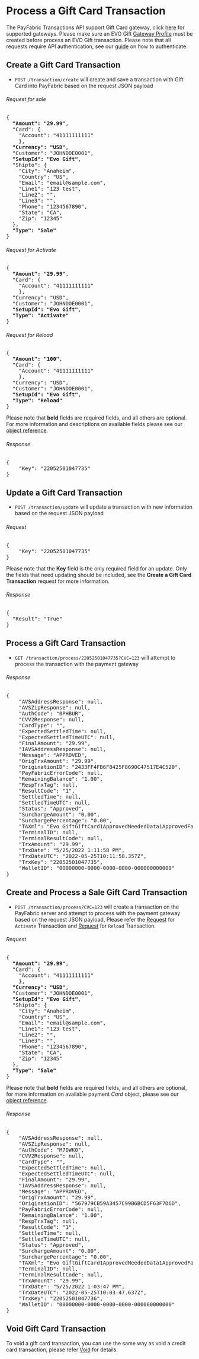 ﻿Process a Gift Card Transaction
============

The PayFabric Transactions API support Gift Card gateway, click [here](https://github.com/PayFabric/Portal/blob/master/PayFabric/Sections/Gateway%20Configuration.md) for supported gateways. Please make sure an EVO Gift [Gateway Profile](https://github.com/PayFabric/Portal/blob/master/PayFabric/Sections/Configure%20Portal.md#gateway-profile) must be created before process an EVO Gift transaction. Please note that all requests require API authentication, see our [guide](Authentication.md) on how to authenticate.

Create a Gift Card Transaction
--------------------

* `POST /transaction/create` will create and save a transaction with Gift Card into PayFabric based on the request JSON payload

###### Request for sale
<pre>
{
  <b>"Amount": "29.99"</b>,  
  "Card": {
    "Account": "41111111111"    
    },    
  <b>"Currency": "USD"</b>,
  "Customer": "JOHNDOE0001", 
  <b>"SetupId": "Evo Gift"</b>,
  "Shipto": {
    "City": "Anaheim",
    "Country": "US",   
    "Email": "email@sample.com",
    "Line1": "123 test",
    "Line2": "",
    "Line3": "",
    "Phone": "1234567890",
    "State": "CA",
    "Zip": "12345"
  }, 
  <b>"Type": "Sale"</b>
}
</pre>

###### Request for Activate
<pre>
{
  <b>"Amount": "29.99"</b>,  
  "Card": {
    "Account": "41111111111"    
    },    
  "Currency": "USD",
  "Customer": "JOHNDOE0001", 
  <b>"SetupId": "Evo Gift"</b>, 
  <b>"Type": "Activate"</b>
}
</pre>

###### Request for Reload
<pre>
{
  <b>"Amount": "100"</b>,  
  "Card": {
    "Account": "41111111111"    
    },    
  "Currency": "USD",
  "Customer": "JOHNDOE0001", 
  <b>"SetupId": "Evo Gift"</b>, 
  <b>"Type": "Reload"</b>
}
</pre>

Please note that **bold** fields are required fields, and all others are optional. For more information and descriptions on available fields please see our [object reference](Objects.md#transaction).

###### Response
<pre>
{
    "Key": "22052501047735"
}
</pre>


Update a Gift Card Transaction
--------------------

* `POST /transaction/update` will update a transaction with new information based on the request JSON payload

###### Request
<pre>
{
    "Key": "22052501047735"
}
</pre>

Please note that the **Key** field is the only required field for an update. Only the fields that need updating should be included, see the **Create a Gift Card Transaction** request for more information.

###### Response
<pre>
{
  "Result": "True"
}
</pre>


Process a Gift Card Transaction
---------------------

* `GET /transaction/process/22052501047735?CVC=123` will attempt to process the transaction with the payment gateway

###### Response
<pre>
{
    "AVSAddressResponse": null,
    "AVSZipResponse": null,
    "AuthCode": "0PHBUR",
    "CVV2Response": null,
    "CardType": "",
    "ExpectedSettledTime": null,
    "ExpectedSettledTimeUTC": null,
    "FinalAmount": "29.99",
    "IAVSAddressResponse": null,
    "Message": "APPROVED",
    "OrigTrxAmount": "29.99",
    "OriginationID": "2433FF4FB6F8425F8690C47517E4C520",
    "PayFabricErrorCode": null,
    "RemainingBalance": "1.00",
    "RespTrxTag": null,
    "ResultCode": "1",
    "SettledTime": null,
    "SettledTimeUTC": null,
    "Status": "Approved",
    "SurchargeAmount": "0.00",
    "SurchargePercentage": "0.00",
    "TAXml": "<TransactionData><Connection name=\"EVO GIFT\" connector=\"EVO\"><Processor id=\"3\">Evo Gift</Processor><PaymentType id=\"6\">GiftCard</PaymentType></Connection><Transaction post=\"False\" type=\"1\" status=\"1\"><NeededData><Transaction><Type>1</Type><Status>Approved</Status><Category>NeededData</Category><Fields /></Transaction></NeededData><FailureData><Transaction><Type>1</Type><Status>Approved</Status><Category>FailureData</Category><Fields /></Transaction></FailureData><ResponseData><Transaction><Type>1</Type><Status>Approved</Status><Category>ResponseData</Category><Fields><Field id=\"TrxField_D625\"><Name>WebRequestExecutionDuration</Name><Desc>1727.1506</Desc><Value>1727.1506</Value></Field><Field id=\"TrxField_D24\"><Name>AuthCode</Name><Desc>0PHBUR</Desc><Value>0PHBUR</Value></Field><Field id=\"TrxField_D187\"><Name>CurrentBalance</Name><Desc>1.00</Desc><Value>1.00</Value></Field><Field id=\"TrxField_D16\"><Name>OriginationID</Name><Desc>2433FF4FB6F8425F8690C47517E4C520</Desc><Value>2433FF4FB6F8425F8690C47517E4C520</Value></Field><Field id=\"TrxField_D462\"><Name>GatewayOriginationID</Name><Desc /><Value></Value></Field><Field id=\"TrxField_D463\"><Name>ProcessorOriginationID</Name><Desc>984978</Desc><Value>984978</Value></Field><Field id=\"TrxField_D31\"><Name>ResponseMsg</Name><Desc>APPROVED</Desc><Value>APPROVED</Value></Field><Field id=\"TrxField_D17\"><Name>ResultCode</Name><Desc>1</Desc><Value>1</Value></Field><Field id=\"TrxField_D464\"><Name>TransactionState</Name><Desc>Captured</Desc><Value>Captured</Value></Field><Field id=\"TrxField_D465\"><Name>CaptureState</Name><Desc>Captured</Desc><Value>Captured</Value></Field><Field id=\"TrxField_D288\"><Name>TransactionID</Name><Desc>2433FF4FB6F8425F8690C47517E4C520</Desc><Value>2433FF4FB6F8425F8690C47517E4C520</Value></Field></Fields></Transaction></ResponseData><RequestData><Transaction><Type>1</Type><Status>1</Status><Category>RequestData</Category><Fields><Field id=\"TrxField_D1\"><Name>CCNumber</Name><Desc>Credit Card Number, could also be a DPAN/VPAN</Desc><Required>0</Required><Encrypted>0</Encrypted><Type>1</Type><Value>XXXXXXX1111</Value></Field><Field id=\"TrxField_D3\"><Name>CCExpDate</Name><Desc>Expiration Date MMYY</Desc><Required>0</Required><Encrypted>0</Encrypted><Type>1</Type><Value>0000</Value></Field><Field id=\"TrxField_D15\"><Name>TrxAmount</Name><Desc>Transaction Amount</Desc><Required>1</Required><Encrypted>0</Encrypted><Type>3</Type><Value>29.99</Value></Field><Field id=\"TrxField_D41\"><Name>ShipToZip</Name><Desc>Ship to Zip</Desc><Required>0</Required><Encrypted>0</Encrypted><Type>10</Type><Value>12345</Value></Field><Field id=\"TrxField_D48\"><Name>CustomerCode</Name><Desc>Customer Code</Desc><Required>0</Required><Encrypted>0</Encrypted><Type>10</Type><Value>JOHNDOE0001</Value></Field><Field id=\"TrxField_D74\"><Name>CurrencyCode</Name><Desc>Currency Code</Desc><Required>1</Required><Encrypted>0</Encrypted><Type>10</Type><Value>USD</Value></Field><Field id=\"TrxField_D99\"><Name>ShipToCity</Name><Desc>Shipping City</Desc><Required>0</Required><Encrypted>0</Encrypted><Type>10</Type><Value>CA</Value></Field><Field id=\"TrxField_D103\"><Name>ShipToState</Name><Desc>Shipping State</Desc><Required>0</Required><Encrypted>0</Encrypted><Type>10</Type><Value>CA</Value></Field><Field id=\"TrxField_D104\"><Name>ShipToStreet</Name><Desc>Shipping Street</Desc><Required>0</Required><Encrypted>0</Encrypted><Type>10</Type><Value>123 test </Value></Field><Field id=\"TrxField_D155\"><Name>ShipToPhone</Name><Desc>Shipping Phone</Desc><Required>0</Required><Encrypted>0</Encrypted><Type>10</Type><Value>1234567890</Value></Field><Field id=\"TrxField_D202\"><Name>ShipToEmail</Name><Desc>Shipping email.</Desc><Required>0</Required><Encrypted>0</Encrypted><Type>10</Type><Value>email@sample.com</Value></Field><Field id=\"TrxField_D543\"><Name>POSEntryMode</Name><Desc>POS Entry Mode</Desc><Required>0</Required><Encrypted>0</Encrypted><Type>10</Type><Value>01</Value></Field><Field id=\"TRXFIELD_D19\"><Name>PaymentType</Name><Value>6</Value></Field><Field id=\"TRXFIELD_D60\"><Name>AccountNumber</Name><Value>xxxxxxx1111</Value></Field><Field id=\"EncryptAccount\"><Name>EncryptAccount</Name><Value>96CB7CAC57D86267EF3FC1</Value></Field><Field id=\"TRXFIELD_D2\"><Name>TRXFIELD_D2</Name><Value>XXXXXXX1111</Value></Field><Field id=\"TRXFIELD_D18\"><Name>CCType</Name><Value>GiftCard</Value></Field><Field id=\"TRXFIELD_D111\"><Name>ShipToCountry</Name><Value>US</Value></Field><Field id=\"SaveCreditCard\"><Name>SaveCreditCard</Name><Value>0</Value></Field><Field id=\"MSO_PFTrxKey\"><Name>MSO_PFTrxKey</Name><Value>22052501047735</Value></Field><Field id=\"TRXFIELD_D550\"><Name>PF_TransactionKey</Name><Value>22052501047735</Value></Field><Field id=\"MSO_WalletID\"><Name>MSO_WalletID</Name><Value>00000000-0000-0000-0000-000000000000</Value></Field><Field id=\"MSO_EngineGUID\"><Name>MSO_EngineGUID</Name><Value>2f7170cd-6e9f-4c9e-9737-881695e542c1</Value></Field><Field id=\"TRXFIELD_D539\"><Name>TransactionInitiation</Name><Value>Merchant</Value></Field><Field id=\"TRXFIELD_D540\"><Name>TransactionSchedule</Name><Value>Unscheduled</Value></Field><Field id=\"TRXFIELD_D541\"><Name>AuthorizationType</Name><Value>NotSet</Value></Field><Field id=\"TRXFIELD_D542\"><Name>CCEntryIndicator</Name><Value>Entered</Value></Field><Field id=\"TRXFIELD_D168\"><Name>CardHolderAttendance</Name><Value>ECommerce</Value></Field><Field id=\"TRXFIELD_D141\"><Name>ClientIP</Name><Value>63.117.2.51</Value></Field><Field id=\"MSO_Last_Xmit_Date\"><Name>MSO_Last_Xmit_Date</Name><Value>2022-05-25 00:00:00</Value></Field><Field id=\"MSO_Last_Xmit_Time\"><Name>MSO_Last_Xmit_Time</Name><Value>1900-01-01 3:11:58 AM</Value></Field><Field id=\"MSO_Last_Settled_Date\"><Name>MSO_Last_Settled_Date</Name><Value>1900-01-01</Value></Field><Field id=\"MSO_Last_Settled_Time\"><Name>MSO_Last_Settled_Time</Name><Value>1900-01-01 00:00:00</Value></Field></Fields></Transaction></RequestData></Transaction></TransactionData>",
    "TerminalID": null,
    "TerminalResultCode": null,
    "TrxAmount": "29.99",
    "TrxDate": "5/25/2022 1:11:58 PM",
    "TrxDateUTC": "2022-05-25T10:11:58.357Z",
    "TrxKey": "22052501047735",
    "WalletID": "00000000-0000-0000-0000-000000000000"
}
</pre>

Create and Process a Sale Gift Card Transaction
--------------------------------

* `POST /transaction/process?CVC=123` will create a transaction on the PayFabric server and attempt to process with the payment gateway based on the request JSON payload, Please refer the [Request](https://github.com/PayFabric/APIs/blob/master/PayFabric/Sections/ProcessGiftCardTransaction.md#request-for-activate) for `Activate` Transaction and [Request](https://github.com/PayFabric/APIs/blob/master/PayFabric/Sections/ProcessGiftCardTransaction.md#request-for-reload) for `Reload` Transaction.

###### Request
<pre>
{
  <b>"Amount": "29.99"</b>,  
  "Card": {
    "Account": "41111111111"    
    },    
  <b>"Currency": "USD"</b>,
  "Customer": "JOHNDOE0001", 
  <b>"SetupId": "Evo Gift"</b>,
  "Shipto": {
    "City": "Anaheim",
    "Country": "US",   
    "Email": "email@sample.com",
    "Line1": "123 test",
    "Line2": "",
    "Line3": "",
    "Phone": "1234567890",
    "State": "CA",
    "Zip": "12345"
  }, 
  <b>"Type": "Sale"</b>
}
</pre>

Please note that **bold** fields are required fields, and all others are optional, for more information on available payment *Card* object, please see our [object reference](https://github.com/PayFabric/APIs/blob/R19/PayFabric/Sections/Objects.md#card).

###### Response
<pre>
{
    "AVSAddressResponse": null,
    "AVSZipResponse": null,
    "AuthCode": "M7DWK0",
    "CVV2Response": null,
    "CardType": "",
    "ExpectedSettledTime": null,
    "ExpectedSettledTimeUTC": null,
    "FinalAmount": "29.99",
    "IAVSAddressResponse": null,
    "Message": "APPROVED",
    "OrigTrxAmount": "29.99",
    "OriginationID": "567979CB59A3457C99B6BCD5F63F7D6D",
    "PayFabricErrorCode": null,
    "RemainingBalance": "1.00",
    "RespTrxTag": null,
    "ResultCode": "1",
    "SettledTime": null,
    "SettledTimeUTC": null,
    "Status": "Approved",
    "SurchargeAmount": "0.00",
    "SurchargePercentage": "0.00",
    "TAXml": "<TransactionData><Connection name=\"EVO GIFT\" connector=\"EVO\"><Processor id=\"3\">Evo Gift</Processor><PaymentType id=\"6\">GiftCard</PaymentType></Connection><Transaction post=\"False\" type=\"1\" status=\"1\"><NeededData><Transaction><Type>1</Type><Status>Approved</Status><Category>NeededData</Category><Fields /></Transaction></NeededData><FailureData><Transaction><Type>1</Type><Status>Approved</Status><Category>FailureData</Category><Fields /></Transaction></FailureData><ResponseData><Transaction><Type>1</Type><Status>Approved</Status><Category>ResponseData</Category><Fields><Field id=\"TrxField_D625\"><Name>WebRequestExecutionDuration</Name><Desc>718.7506</Desc><Value>718.7506</Value></Field><Field id=\"TrxField_D24\"><Name>AuthCode</Name><Desc>M7DWK0</Desc><Value>M7DWK0</Value></Field><Field id=\"TrxField_D187\"><Name>CurrentBalance</Name><Desc>1.00</Desc><Value>1.00</Value></Field><Field id=\"TrxField_D16\"><Name>OriginationID</Name><Desc>567979CB59A3457C99B6BCD5F63F7D6D</Desc><Value>567979CB59A3457C99B6BCD5F63F7D6D</Value></Field><Field id=\"TrxField_D462\"><Name>GatewayOriginationID</Name><Desc /><Value></Value></Field><Field id=\"TrxField_D463\"><Name>ProcessorOriginationID</Name><Desc>984968</Desc><Value>984968</Value></Field><Field id=\"TrxField_D31\"><Name>ResponseMsg</Name><Desc>APPROVED</Desc><Value>APPROVED</Value></Field><Field id=\"TrxField_D17\"><Name>ResultCode</Name><Desc>1</Desc><Value>1</Value></Field><Field id=\"TrxField_D464\"><Name>TransactionState</Name><Desc>Captured</Desc><Value>Captured</Value></Field><Field id=\"TrxField_D465\"><Name>CaptureState</Name><Desc>Captured</Desc><Value>Captured</Value></Field><Field id=\"TrxField_D288\"><Name>TransactionID</Name><Desc>567979CB59A3457C99B6BCD5F63F7D6D</Desc><Value>567979CB59A3457C99B6BCD5F63F7D6D</Value></Field></Fields></Transaction></ResponseData><RequestData><Transaction><Type>1</Type><Status>1</Status><Category>RequestData</Category><Fields><Field id=\"TrxField_D1\"><Name>CCNumber</Name><Desc>Credit Card Number, could also be a DPAN/VPAN</Desc><Required>0</Required><Encrypted>0</Encrypted><Type>1</Type><Value>XXXXXXX1111</Value></Field><Field id=\"TrxField_D3\"><Name>CCExpDate</Name><Desc>Expiration Date MMYY</Desc><Required>0</Required><Encrypted>0</Encrypted><Type>1</Type><Value>0000</Value></Field><Field id=\"TrxField_D15\"><Name>TrxAmount</Name><Desc>Transaction Amount</Desc><Required>1</Required><Encrypted>0</Encrypted><Type>3</Type><Value>29.99</Value></Field><Field id=\"TrxField_D41\"><Name>ShipToZip</Name><Desc>Ship to Zip</Desc><Required>0</Required><Encrypted>0</Encrypted><Type>10</Type><Value>12345</Value></Field><Field id=\"TrxField_D48\"><Name>CustomerCode</Name><Desc>Customer Code</Desc><Required>0</Required><Encrypted>0</Encrypted><Type>10</Type><Value>JOHNDOE0001</Value></Field><Field id=\"TrxField_D74\"><Name>CurrencyCode</Name><Desc>Currency Code</Desc><Required>1</Required><Encrypted>0</Encrypted><Type>10</Type><Value>USD</Value></Field><Field id=\"TrxField_D99\"><Name>ShipToCity</Name><Desc>Shipping City</Desc><Required>0</Required><Encrypted>0</Encrypted><Type>10</Type><Value>CA</Value></Field><Field id=\"TrxField_D103\"><Name>ShipToState</Name><Desc>Shipping State</Desc><Required>0</Required><Encrypted>0</Encrypted><Type>10</Type><Value>CA</Value></Field><Field id=\"TrxField_D104\"><Name>ShipToStreet</Name><Desc>Shipping Street</Desc><Required>0</Required><Encrypted>0</Encrypted><Type>10</Type><Value>123 test </Value></Field><Field id=\"TrxField_D155\"><Name>ShipToPhone</Name><Desc>Shipping Phone</Desc><Required>0</Required><Encrypted>0</Encrypted><Type>10</Type><Value>1234567890</Value></Field><Field id=\"TrxField_D202\"><Name>ShipToEmail</Name><Desc>Shipping email.</Desc><Required>0</Required><Encrypted>0</Encrypted><Type>10</Type><Value>email@sample.com</Value></Field><Field id=\"TrxField_D543\"><Name>POSEntryMode</Name><Desc>POS Entry Mode</Desc><Required>0</Required><Encrypted>0</Encrypted><Type>10</Type><Value>01</Value></Field><Field id=\"TRXFIELD_D19\"><Name>PaymentType</Name><Value>6</Value></Field><Field id=\"TRXFIELD_D60\"><Name>AccountNumber</Name><Value>xxxxxxx1111</Value></Field><Field id=\"EncryptAccount\"><Name>EncryptAccount</Name><Value>96CB7CAC57D86267EF3FC1</Value></Field><Field id=\"TRXFIELD_D2\"><Name>TRXFIELD_D2</Name><Value>XXXXXXX1111</Value></Field><Field id=\"TRXFIELD_D18\"><Name>CCType</Name><Value>GiftCard</Value></Field><Field id=\"TRXFIELD_D111\"><Name>ShipToCountry</Name><Value>US</Value></Field><Field id=\"SaveCreditCard\"><Name>SaveCreditCard</Name><Value>0</Value></Field><Field id=\"MSO_PFTrxKey\"><Name>MSO_PFTrxKey</Name><Value>22052501047736</Value></Field><Field id=\"TRXFIELD_D550\"><Name>PF_TransactionKey</Name><Value>22052501047736</Value></Field><Field id=\"MSO_WalletID\"><Name>MSO_WalletID</Name><Value>00000000-0000-0000-0000-000000000000</Value></Field><Field id=\"MSO_EngineGUID\"><Name>MSO_EngineGUID</Name><Value>2f7170cd-6e9f-4c9e-9737-881695e542c1</Value></Field><Field id=\"TRXFIELD_D539\"><Name>TransactionInitiation</Name><Value>Merchant</Value></Field><Field id=\"TRXFIELD_D540\"><Name>TransactionSchedule</Name><Value>Unscheduled</Value></Field><Field id=\"TRXFIELD_D541\"><Name>AuthorizationType</Name><Value>NotSet</Value></Field><Field id=\"TRXFIELD_D542\"><Name>CCEntryIndicator</Name><Value>Entered</Value></Field><Field id=\"TRXFIELD_D168\"><Name>CardHolderAttendance</Name><Value>ECommerce</Value></Field><Field id=\"TRXFIELD_D141\"><Name>ClientIP</Name><Value>63.117.2.51</Value></Field><Field id=\"MSO_Last_Xmit_Date\"><Name>MSO_Last_Xmit_Date</Name><Value>2022-05-25 00:00:00</Value></Field><Field id=\"MSO_Last_Xmit_Time\"><Name>MSO_Last_Xmit_Time</Name><Value>1900-01-01 3:03:47 AM</Value></Field><Field id=\"MSO_Last_Settled_Date\"><Name>MSO_Last_Settled_Date</Name><Value>1900-01-01</Value></Field><Field id=\"MSO_Last_Settled_Time\"><Name>MSO_Last_Settled_Time</Name><Value>1900-01-01 00:00:00</Value></Field></Fields></Transaction></RequestData></Transaction></TransactionData>",
    "TerminalID": null,
    "TerminalResultCode": null,
    "TrxAmount": "29.99",
    "TrxDate": "5/25/2022 1:03:47 PM",
    "TrxDateUTC": "2022-05-25T10:03:47.637Z",
    "TrxKey": "22052501047736",
    "WalletID": "00000000-0000-0000-0000-000000000000"
}
</pre>

Void Gift Card Transaction
--------------------------------
To void a gift card transaction, you can use the same way as void a credit card transaction, please refer [Void](https://github.com/PayFabric/APIs/blob/master/PayFabric/Sections/Transactions.md#void) for details.
